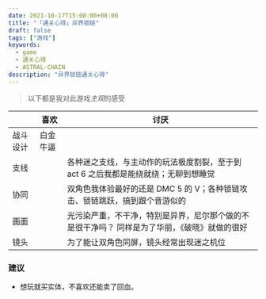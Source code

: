 ```yaml
---
date: 2021-10-17T15:00:00+08:00
title: "「通关心得」异界锁链"
draft: false
tags: ["游戏"]
keywords:
  - game
  - 通关心得
  - ASTRAL-CHAIN
description: "异界锁链通关心得"
---
```


> 以下都是我对此游戏*主观*的感受

|          | 喜欢     | 讨厌                                                                                          |
| -------- | -------- | --------------------------------------------------------------------------------------------- |
| 战斗设计 | 白金牛逼 |                                                                                               |
| 支线     |          | 各种迷之支线，与主动作的玩法极度割裂，至于到 act 6 之后我都是能绕就绕；无聊到想睡觉           |
| 协同     |          | 双角色我体验最好的还是 DMC 5 的 V；各种锁链攻击、锁链跳跃，搞到跟个音游似的                   |
| 画面     |          | 光污染严重，不干净，特别是异界，尼尔那个做的不是很干净吗？ 同样是为了华丽，《破晓》就做的很好 |
| 镜头     |          | 为了能让双角色同屏，镜头经常出现迷之机位                                                      |

### 建议

- 想玩就买实体，不喜欢还能卖了回血。
